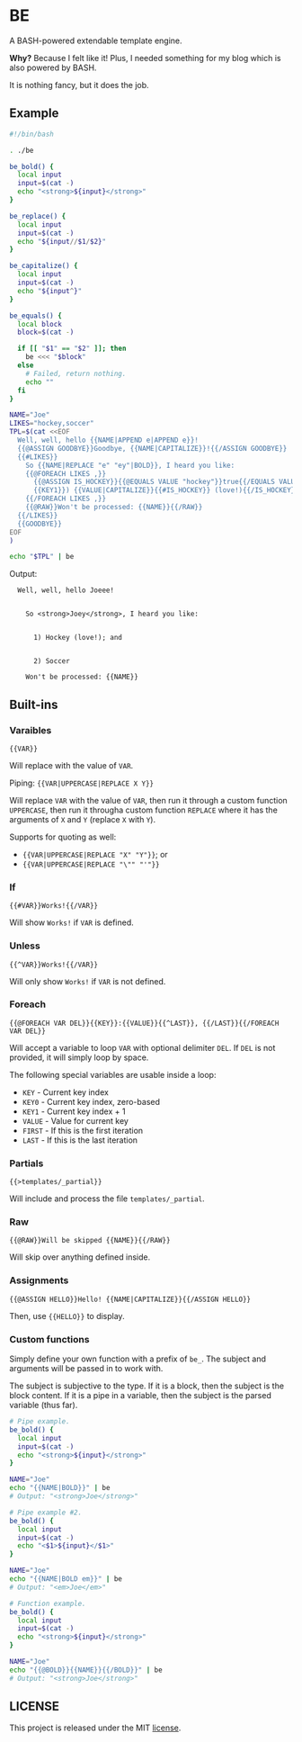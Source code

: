 # BE

A BASH-powered extendable template engine.

**Why?** Because I felt like it! Plus, I needed something for my blog which is also powered by BASH.

It is nothing fancy, but it does the job.

## Example

```bash
#!/bin/bash

. ./be

be_bold() {
  local input
  input=$(cat -)
  echo "<strong>${input}</strong>"
}

be_replace() {
  local input
  input=$(cat -)
  echo "${input//$1/$2}"
}

be_capitalize() {
  local input
  input=$(cat -)
  echo "${input^}"
}

be_equals() {
  local block
  block=$(cat -)

  if [[ "$1" == "$2" ]]; then
    be <<< "$block"
  else
    # Failed, return nothing.
    echo ""
  fi
}

NAME="Joe"
LIKES="hockey,soccer"
TPL=$(cat <<EOF
  Well, well, hello {{NAME|APPEND e|APPEND e}}!
  {{@ASSIGN GOODBYE}}Goodbye, {{NAME|CAPITALIZE}}!{{/ASSIGN GOODBYE}}
  {{#LIKES}}
    So {{NAME|REPLACE "e" "ey"|BOLD}}, I heard you like:
    {{@FOREACH LIKES ,}}
      {{@ASSIGN IS_HOCKEY}}{{@EQUALS VALUE "hockey"}}true{{/EQUALS VALUE "hockey"}}{{/ASSIGN IS_HOCKEY}}
      {{KEY1}}) {{VALUE|CAPITALIZE}}{{#IS_HOCKEY}} (love!){{/IS_HOCKEY}}{{^LAST}}; and {{/LAST}}
    {{/FOREACH LIKES ,}}
    {{@RAW}}Won't be processed: {{NAME}}{{/RAW}}
  {{/LIKES}}
  {{GOODBYE}}
EOF
)

echo "$TPL" | be
```

Output:

```
  Well, well, hello Joeee!
  
  
    So <strong>Joey</strong>, I heard you like:
    
      
      1) Hockey (love!); and 
    
      
      2) Soccer
    
    Won't be processed: {{NAME}}
```

## Built-ins

### Varaibles

`{{VAR}}`

Will replace with the value of `VAR`.

Piping: `{{VAR|UPPERCASE|REPLACE X Y}}`

Will replace `VAR` with the value of `VAR`, then run it through a custom function `UPPERCASE`, then run it througha custom function `REPLACE` where it has the arguments of `X` and `Y` (replace `X` with `Y`).

Supports for quoting as well:

* `{{VAR|UPPERCASE|REPLACE "X" "Y"}}`; or
* `{{VAR|UPPERCASE|REPLACE "\"" "'"}}`


### If

`{{#VAR}}Works!{{/VAR}}`

Will show `Works!` if `VAR` is defined.

### Unless

`{{^VAR}}Works!{{/VAR}}`

Will only show `Works!` if `VAR` is not defined.

### Foreach

`{{@FOREACH VAR DEL}}{{KEY}}:{{VALUE}}{{^LAST}}, {{/LAST}}{{/FOREACH VAR DEL}}`

Will accept a variable to loop `VAR` with optional delimiter `DEL`. If `DEL` is not provided, it will simply loop by space.

The following special variables are usable inside a loop:

* `KEY` - Current key index
* `KEY0` - Current key index, zero-based
* `KEY1` - Current key index + 1
* `VALUE` - Value for current key
* `FIRST` - If this is the first iteration
* `LAST` - If this is the last iteration

### Partials

`{{>templates/_partial}}`

Will include and process the file `templates/_partial`.

### Raw

`{{@RAW}}Will be skipped {{NAME}}{{/RAW}}`

Will skip over anything defined inside.

### Assignments

`{{@ASSIGN HELLO}}Hello! {{NAME|CAPITALIZE}}{{/ASSIGN HELLO}}`

Then, use `{{HELLO}}` to display.

### Custom functions

Simply define your own function with a prefix of `be_`. The subject and arguments will be passed in to work with.

The subject is subjective to the type. If it is a block, then the subject is the block content. If it is a pipe in a variable, then the subject is the parsed variable (thus far).

```bash
# Pipe example.
be_bold() {
  local input
  input=$(cat -)
  echo "<strong>${input}</strong>"
}

NAME="Joe"
echo "{{NAME|BOLD}}" | be
# Output: "<strong>Joe</strong>"
```

```bash
# Pipe example #2.
be_bold() {
  local input
  input=$(cat -)
  echo "<$1>${input}</$1>"
}

NAME="Joe"
echo "{{NAME|BOLD em}}" | be
# Output: "<em>Joe</em>"
```

```bash
# Function example.
be_bold() {
  local input
  input=$(cat -)
  echo "<strong>${input}</strong>"
}

NAME="Joe"
echo "{{@BOLD}}{{NAME}}{{/BOLD}}" | be
# Output: "<strong>Joe</strong>"
```

## LICENSE

This project is released under the MIT [license](https://github.com/gnikyt/be/blob/master/LICENSE).
